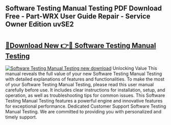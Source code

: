 ## Software Testing Manual Testing PDF Download Free - Part-WRX User Guide Repair - Service Owner Edition uvSE2

# <h2><a href="http://cf1213.oget.top/?id=Software+Testing+Manual+Testing">🔗Download New 👉🔴 Software Testing Manual Testing</a></h2>

[![Software Testing Manual Testing new download](https://i.imgur.com/5g1atiW.png)](http://cf1213.oget.top/?id=Software+Testing+Manual+Testing)
Unlocking Value This manual reveals the full value of your new Software Testing Manual Testing with detailed explanations of features and functionalities. To make the most of your Software Testing Manual Testing, please read this user manual carefully before use. It includes clear instructions for installation, setup, and operation, as well as troubleshooting tips for common issues. This Software Testing Manual Testing features a powerful engine and innovative features for exceptional performance. Dedicated Customer Support Software Testing Manual Testing. We are committed to providing you with personalized and timely support.
